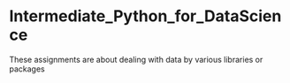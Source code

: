 # Intermediate_Python_for_DataScience
These assignments are about dealing with data by various libraries or packages
